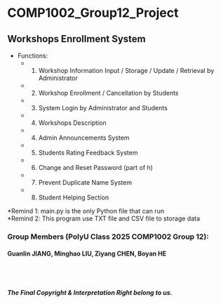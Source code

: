 # COMP1002_Group12_Project

## Workshops Enrollment System
- Functions:
  - 1. Workshop Information Input / Storage / Update / Retrieval by Administrator
  - 2. Workshop Enrollment / Cancellation by Students
  - 3. System Login by Administrator and Students
  - 4. Workshops Description 
  - 4. Admin Announcements System
  - 5. Students Rating Feedback System
  - 6. Change and Reset Password (part of h)
  - 7. Prevent Duplicate Name System
  - 8. Student Helping Section
 
*Remind 1: main.py is the only Python file that can run <br>
*Remind 2: This program use TXT file and CSV file to storage data

### Group Members (PolyU Class 2025 COMP1002 Group 12): 
#### Guanlin JIANG, Minghao LIU, Ziyang CHEN, Boyan HE


<br>
<br>

##### The Final Copyright & Interpretation Right belong to us.
